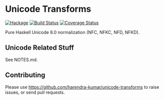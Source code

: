 # Unicode Transforms

[![Hackage](https://img.shields.io/hackage/v/unicode-transforms.svg?style=flat)](https://hackage.haskell.org/package/unicode-transforms)
[![Build Status](https://travis-ci.org/harendra-kumar/unicode-transforms.svg?branch=master)](https://travis-ci.org/harendra-kumar/unicode-transforms)
[![Coverage Status](https://coveralls.io/repos/harendra-kumar/unicode-transforms/badge.svg?branch=master&service=github)](https://coveralls.io/github/harendra-kumar/unicode-transforms?branch=master)

Pure Haskell Unicode 8.0 normalization (NFC, NFKC, NFD, NFKD).

## Unicode Related Stuff
See NOTES.md.

## Contributing
Please use https://github.com/harendra-kumar/unicode-transforms to raise
issues, or send pull requests.
